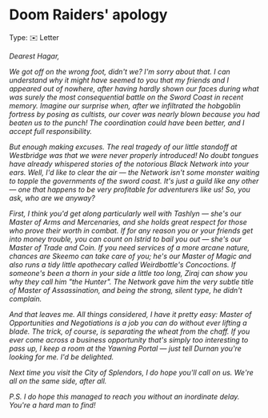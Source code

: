 # Doom Raiders' apology

Type: ✉️ Letter

*Dearest Hagar,*

*We got off on the wrong foot, didn't we? I'm sorry about that. I can understand why it might have seemed to you that my friends and I appeared out of nowhere, after having hardly shown our faces during what was surely the most consequential battle on the Sword Coast in recent memory. Imagine our surprise when, after we infiltrated the hobgoblin fortress by posing as cultists, our cover was nearly blown because you had beaten us to the punch! The coordination could have been better, and I accept full responsibility.*

*But enough making excuses. The real tragedy of our little standoff at Westbridge was that we were never properly introduced! No doubt tongues have already whispered stories of the notorious Black Network into your ears. Well, I'd like to clear the air — the Network isn't some monster waiting to topple the governments of the sword coast. It's just a guild like any other — one that happens to be very profitable  for adventurers like us! So, you ask, who are we anyway?*

*First, I think you'd get along particularly well with Tashlyn — she's our Master of Arms and Mercenaries, and she holds great respect for those who prove their worth in combat. If for any reason you or your friends get into money trouble, you can count on Istrid to bail you out — she's our Master of Trade and Coin. If you need services of a more arcane nature, chances are Skeemo can take care of you; he's our Master of Magic and also runs a tidy little apothecary called Weirdbottle's Concoctions. If someone's been a thorn in your side a little too long, Ziraj can show you why they call him "the Hunter". The Network gave him the very subtle title of Master of Assassination, and being the strong, silent type, he didn't complain.*

*And that leaves me. All things considered, I have it pretty easy: Master of Opportunities and Negotiations is a job you can do without ever lifting a blade. The trick, of course, is separating the wheat from the chaff. If you ever come across a business opportunity that's simply too interesting to pass up, I keep a room at the Yawning Portal — just tell Durnan you're looking for me. I'd be delighted.*

*Next time you visit the City of Splendors, I do hope you'll call on us. We're all on the same side, after all.*

*P.S. I do hope this managed to reach you without an inordinate delay. You're a hard man to find!*
